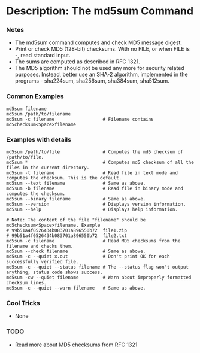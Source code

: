 # Description: The md5sum Command

### Notes
* The md5sum command computes and check MD5 message digest.
* Print or check MD5 (128-bit) checksums. With no FILE, or when FILE is -, read standard input.
* The sums are computed as described in RFC 1321.
* The MD5 algorithm should not be used any more for security related purposes. Instead, better
  use an SHA-2 algorithm, implemented in the programs - sha224sum, sha256sum, sha384sum, sha512sum.

### Common Examples
```shell
md5sum filename
md5sum /path/to/filename
md5sum -c filename                  # Filename contains md5checksum<Space>filename
```

### Examples with details
```shell
md5sum /path/to/file                # Computes the md5 checksum of /path/to/file.
md5sum *                            # Computes md5 checksum of all the files in the current directory.
md5sum -t filename                  # Read file in text mode and computes the checksum. This is the default.
md5sum --text filename              # Same as above.
md5sum -b filename                  # Read file in binary mode and computes the checksum.
md5sum --binary filename            # Same as above.
md5sum --version                    # Displays version information.
md5sum --help                       # Displays help information.

# Note: The content of the file "filename" should be md5checksum<Space>filename. Example
# 99b51a4f0526434b083701a896550b72  file1.zip
# 99b51a4f0526434b083701a896550b72  file2.txt
md5sum -c filename                  # Read MD5 checksums from the filename and checks them.
md5sum --check filename             # Same as above.
md5sum -c --quiet x.out             # Don't print OK for each successfully verified file.
md5sum -c --quiet --status filename # The --status flag won't output anything, status code shows success.
md5sum -cw --quiet filename         # Warn about improperly formatted checksum lines.
md5sum -c --quiet --warn filename   # Same as above.
```

### Cool Tricks
* None

### TODO
* Read more about MD5 checksums from RFC 1321
